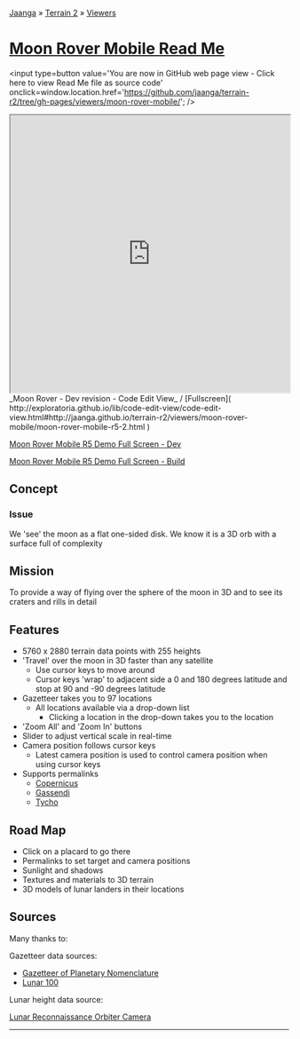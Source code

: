 [Jaanga]( http://jaanga.github.io/ ) &raquo; [Terrain 2]( http://jaanga.github.io/terrain-r2/index.html ) &raquo; [Viewers]( http://jaanga.github.io/terrain-r2/viewers/index.html )

[Moon Rover Mobile Read Me]( ./index.html )
===

<span style=display:none; >[You are now in GitHub source code view - click here to view Read Me file as a web page]( http://jaanga.github.io/terrain-r2/viewers/moon-rover-mobile/index.html "View file as a web page." ) </span>
<input type=button value='You are now in GitHub web page view - Click here to view Read Me file as source code' onclick=window.location.href='https://github.com/jaanga/terrain-r2/tree/gh-pages/viewers/moon-rover-mobile/'; />


<iframe src="http://exploratoria.github.io/lib/code-edit-view/code-edit-view.html#http://jaanga.github.io/terrain-r2/viewers/moon-rover-mobile/moon-rover-mobile-r5-2.html" width=100% height=500px ></iframe>  
_Moon Rover - Dev revision - Code Edit View_ /  [Fullscreen]( http://exploratoria.github.io/lib/code-edit-view/code-edit-view.html#http://jaanga.github.io/terrain-r2/viewers/moon-rover-mobile/moon-rover-mobile-r5-2.html )


[Moon Rover Mobile R5 Demo Full Screen - Dev]( http://jaanga.github.io/terrain-r2/viewers/moon-rover-mobile/dev/ )

[Moon Rover Mobile R5 Demo Full Screen - Build]( http://jaanga.github.io/terrain-r2/viewers/moon-rover-mobile/build/ )


## Concept

### Issue

We 'see' the moon as a flat one-sided disk. We know it is a 3D orb with a surface full of complexity

## Mission

To provide a way of flying over the sphere of the moon in 3D and to see its craters and rills in detail



<!--

## Things to Do

* Edit the delta variable to change the speed of cursor movements
* Edit heighPlacard to move the location signboards up or down
* Edit the default height scale

-->


## Features

* 5760 x 2880 terrain data points with 255 heights
* 'Travel' over the moon in 3D faster than any satellite
	* Use cursor keys to move around
	* Cursor keys 'wrap' to adjacent side a 0 and 180 degrees latitude and stop at 90 and -90 degrees latitude 
* Gazetteer takes you to 97 locations
	* All locations available via a drop-down list
		* Clicking a location in the drop-down takes you to the location
* 'Zoom All' and 'Zoom In' buttons
* Slider to adjust vertical scale in real-time
* Camera position follows cursor keys
	* Latest camera position is used to control camera position when using cursor keys 
* Supports permalinks
	* [Copernicus]( http://jaanga.github.io/terrain-r2/viewers/moon-rover-mobile/dev/index.html#20 )
	* [Gassendi]( http://jaanga.github.io/terrain-r2/viewers/moon-rover-mobile/dev/index.html#30 )
	* [Tycho]( http://jaanga.github.io/terrain-r2/viewers/moon-rover-mobile/dev/index.html#93 )

## Road Map

* Click on a placard to go there
* Permalinks to set target and camera positions
* Sunlight and shadows
* Textures and materials to 3D terrain
* 3D models of lunar landers in their locations


## Sources

Many thanks to:

Gazetteer data sources:

* [Gazetteer of Planetary Nomenclature]( http://planetarynames.wr.usgs.gov/Page/MOON/target )
* [Lunar 100]( http://the-moon.wikispaces.com/Lunar+100 )

Lunar height data source:

[Lunar Reconnaissance Orbiter Camera]( http://wms.lroc.asu.edu/lroc/view_rdr/WAC_GLD100 )


<hr>




